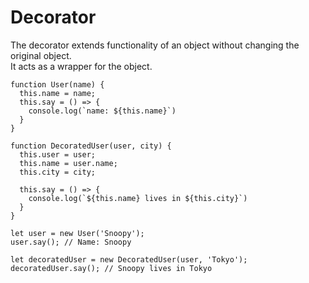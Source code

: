 # Decorator 

The decorator extends functionality of an object without changing the original object.  
It acts as a wrapper for the object.  

``` 
function User(name) {
  this.name = name;
  this.say = () => {
    console.log(`name: ${this.name}`)
  }
}

function DecoratedUser(user, city) {
  this.user = user;
  this.name = user.name;
  this.city = city;

  this.say = () => {
    console.log(`${this.name} lives in ${this.city}`)
  }
}

let user = new User('Snoopy');
user.say(); // Name: Snoopy

let decoratedUser = new DecoratedUser(user, 'Tokyo');
decoratedUser.say(); // Snoopy lives in Tokyo
```
